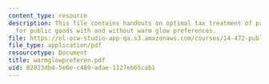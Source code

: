 ```yaml
---
content_type: resource
description: This file contains handouts on optimal tax treatment of private contribution
  for public goods with and without warm glow preferences.
file: https://ol-ocw-studio-app-qa.s3.amazonaws.com/courses/14-472-public-economics-ii-spring-2004/82823db45e6ec489adae1127eb65cab1_warmglowpreferen.pdf
file_type: application/pdf
resourcetype: Document
title: warmglowpreferen.pdf
uid: 82823db4-5e6e-c489-adae-1127eb65cab1
---
```

